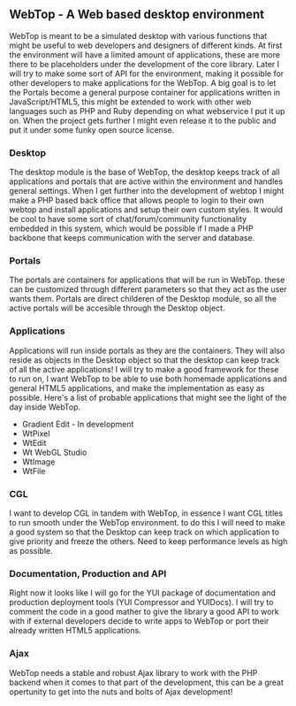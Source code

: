 <h2>WebTop - A Web based desktop environment</h2>
WebTop is meant to be a simulated desktop with various functions that might be useful to web developers and designers of different kinds. At first the environment will have a limited amount of applications, these are more there to be placeholders under the development of the core library.
Later I will try to make some sort of API for the environment, making it possible for other developers to make applications for the WebTop.
A big goal is to let the Portals become a general purpose container for applications written in JavaScript/HTML5, this might be extended to work with other web languages such as PHP and Ruby depending on what webservice I put it up on.
When the project gets further I might even release it to the public and put it under some funky open source license.

<h3>Desktop</h3>
The desktop module is the base of WebTop, the desktop keeps track of all applications and portals that are active within the environment and handles general settings.
When I get further into the development of webtop I might make a PHP based back office that allows people to login to their own webtop and install applications and setup their own custom styles.
It would be cool to have some sort of chat/forum/community functionality embedded in this system, which would be possible if I made a PHP backbone that keeps communication with the server and database.

<h3>Portals</h3>
The portals are containers for applications that will be run in WebTop. these can be customized through different parameters so that they act as the user wants them. Portals are direct childeren of the Desktop module, so all the active portals will be accesible through the Desktop object.

<h3>Applications</h3>
Applications will run inside portals as they are the containers. They will also reside as objects in the Desktop object so that the desktop can keep track of all the active applications!
I will try to make a good framework for these to run on, I want WebTop to be able to use both homemade applications and general HTML5 applications, and make the implementation as easy as possible.
Here's a list of probable applications that might see the light of the day inside WebTop.
<ul>
<li>Gradient Edit - In development</li>
<li>WtPixel</li>
<li>WtEdit</li>
<li>Wt WebGL Studio</li>
<li>WtImage</li>
<li>WtFile</li>
</ul>

<h3>CGL</h3>
I want to develop CGL in tandem with WebTop, in essence I want CGL titles to run smooth under the WebTop environment. to do this I will need to make a good system so that the Desktop can keep track on which application to give priority and freeze the others. Need to keep performance levels as high as possible.

<h3>Documentation, Production and API</h3>
Right now it looks like I will go for the YUI package of documentation and production deployment tools (YUI Compressor and YUIDocs). I will try to comment the code in a good mather to give the library a good API to work with if external developers decide to write apps to WebTop or port their already written HTML5 applications.

<h3>Ajax</h3>
WebTop needs a stable and robust Ajax library to work with the PHP backend when it comes to that part of the development, this can be a great opertunity to get into the nuts and bolts of Ajax development!